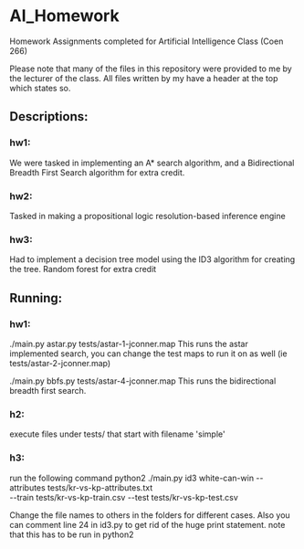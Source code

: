 # AI_Homework
Homework Assignments completed for Artificial Intelligence Class (Coen 266)

Please note that many of the files in this repository were provided to me by the lecturer of the class.
All files written by my have a header at the top which states so.

## Descriptions:
### hw1:
  We were tasked in implementing an A* search algorithm, and a Bidirectional Breadth First Search algorithm for extra credit.
### hw2:
  Tasked in making a propositional logic resolution-based inference engine
### hw3:
  Had to implement a decision tree model using the ID3 algorithm for creating the tree. Random forest for extra credit
  
## Running:
### hw1:
  ./main.py astar.py tests/astar-1-jconner.map
  This runs the astar implemented search, you can change the test maps to run it on as well (ie tests/astar-2-jconner.map)
  
  ./main.py bbfs.py tests/astar-4-jconner.map
  This runs the bidirectional breadth first search.
 
### h2:
  execute files under tests/ that start with filename 'simple'
  
### h3:
  run the following command
  python2 ./main.py id3 white-can-win --attributes tests/kr-vs-kp-attributes.txt \
--train tests/kr-vs-kp-train.csv --test tests/kr-vs-kp-test.csv

  Change the file names to others in the folders for different cases. 
  Also you can comment line 24 in id3.py to get rid of the huge print statement.
  note that this has to be run in python2
